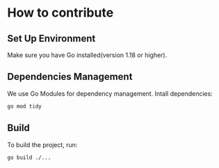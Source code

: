 # How to contribute

## Set Up Environment
Make sure you have Go installed(version 1.18 or higher).

## Dependencies Management
We use Go Modules for dependency management.
Intall dependencies:
```bash
go mod tidy
```

## Build
To build the project, run:
```bash
go build ./...
```